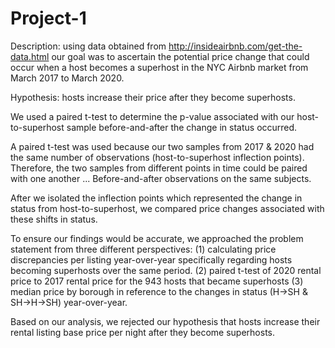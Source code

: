 # Project-1
Description: using data obtained from http://insideairbnb.com/get-the-data.html our goal was to ascertain the potential price change that could occur when a host becomes a superhost in the NYC Airbnb market from March 2017 to March 2020.

Hypothesis: hosts increase their price after they become superhosts.

We used a paired t-test to determine the p-value associated with our host-to-superhost sample before-and-after the change in status occurred.

A paired t-test was used because our two samples from 2017 & 2020 had the same number of observations (host-to-superhost inflection points). Therefore, the two samples from different points in time could be paired with one another ... Before-and-after observations on the same subjects.

After we isolated the inflection points which represented the change in status from host-to-superhost, we compared price changes associated with these shifts in status.

To ensure our findings would be accurate, we approached the problem statement from three different perspectives: (1) calculating price discrepancies per listing year-over-year specifically regarding hosts becoming superhosts over the same period. (2) paired t-test of 2020 rental price to 2017 rental price for the 943 hosts that became superhosts (3) median price by borough in reference to the changes in status (H->SH & SH->H->SH) year-over-year.

Based on our analysis, we rejected our hypothesis that hosts increase their rental listing base price per night after they become superhosts.
